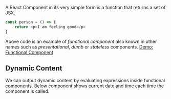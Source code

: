 A React Component in its very simple form is a function that returns a set of JSX.
```javascript
const person = () => {
    return <p>I am feeling good</p>
}
```
Above code is an example of _functional component_ also known in other names such as _presentational_, _dumb_ or _stateless_ components.
[Demo: Functional Component](https://codepen.io/jobyjoseph/pen/qMYvxB)

## Dynamic Content
We can output dynamic content by evaluating expressions inside functional components. Below component shows current date and time each time the component is called.